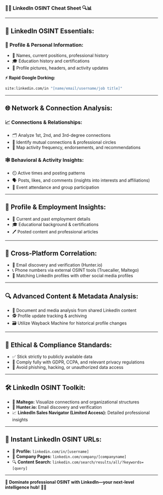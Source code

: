 ### 🚀💼 **LinkedIn OSINT Cheat Sheet** 🔍📊

---

## 📌 **LinkedIn OSINT Essentials:**

### 🧩 **Profile & Personal Information:**
- 👤 Names, current positions, professional history
- 🎓 Education history and certifications
- 📸 Profile pictures, headers, and activity updates

**⚡ Rapid Google Dorking:**
```bash
site:linkedin.com/in "[name/email/username/job title]"
```

---

## 🌐 **Network & Connection Analysis:**

### 📈 **Connections & Relationships:**
- 🗂️ Analyze 1st, 2nd, and 3rd-degree connections
- 📌 Identify mutual connections & professional circles
- 📅 Map activity frequency, endorsements, and recommendations

### 🕸️ **Behavioral & Activity Insights:**
- ⏲️ Active times and posting patterns
- 🗣️ Posts, likes, and comments (insights into interests and affiliations)
- 📢 Event attendance and group participation

---

## 🎯 **Profile & Employment Insights:**
- 💼 Current and past employment details
- 🎓 Educational background & certifications
- 🖊️ Posted content and professional articles

---

## 🧩 **Cross-Platform Correlation:**
- 📧 Email discovery and verification (Hunter.io)
- 📞 Phone numbers via external OSINT tools (Truecaller, Maltego)
- 🔗 Matching LinkedIn profiles with other social media profiles

---

## 🔍 **Advanced Content & Metadata Analysis:**
- 📁 Document and media analysis from shared LinkedIn content
- 🕵️ Profile update tracking & archiving
- 🗃️ Utilize Wayback Machine for historical profile changes

---

## 🚨 **Ethical & Compliance Standards:**
- ✅ Stick strictly to publicly available data
- 📜 Comply fully with GDPR, CCPA, and relevant privacy regulations
- 🚫 Avoid phishing, hacking, or unauthorized data access

---

## 🛠️ **LinkedIn OSINT Toolkit:**
- 🔎 **Maltego:** Visualize connections and organizational structures
- 📧 **Hunter.io:** Email discovery and verification
- 📈 **LinkedIn Sales Navigator (Limited Access):** Detailed professional insights

---

## 🔗 **Instant LinkedIn OSINT URLs:**
- 👔 **Profile:** `linkedin.com/in/[username]`
- 📌 **Company Pages:** `linkedin.com/company/[companyname]`
- 🔍 **Content Search:** `linkedin.com/search/results/all/?keywords=[query]`

---

🌟 **Dominate professional OSINT with LinkedIn—your next-level intelligence hub!** 🚀💡

